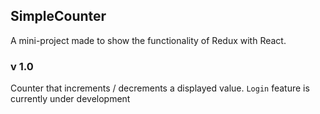 ## SimpleCounter

A mini-project made to show the functionality of Redux with React.
### v 1.0
Counter that increments / decrements a displayed value.
`Login` feature is currently under development
